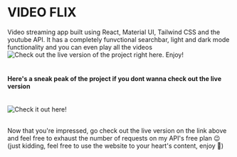 # VIDEO FLIX <br>
Video streaming app built using React, Material UI, Tailwind CSS and the youtube API. It has a completely funvctional searchbar, light and dark mode functionality and you can even play all the videos <br>
![Check out the live version of the project right here. Enjoy!]( https://vocal-paletas-94d0fb.netlify.app/) <br><br>
#### Here's a sneak peak of the project if you dont wanna check out the live version <br> <br>
![Check it out here!](https://github.com/Nchhabra25/WeatherApp/assets/124149051/1fe00569-6f2a-455e-888c-c348761d2f07) <br><br>

Now that you're impressed, go check out the live version on the link above and feel free to exhaust the number of requests on my API's free plan 😉 <br>
(just kidding, feel free to use the website to your heart's content, enjoy 💖)



 
 
